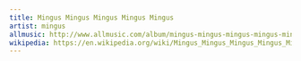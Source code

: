 ```yaml
---
title: Mingus Mingus Mingus Mingus Mingus
artist: mingus
allmusic: http://www.allmusic.com/album/mingus-mingus-mingus-mingus-mingus-mw0000653088
wikipedia: https://en.wikipedia.org/wiki/Mingus_Mingus_Mingus_Mingus_Mingus
---
```

